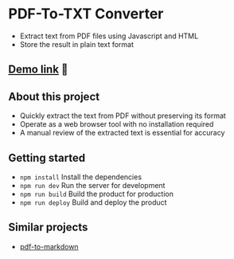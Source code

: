 # PDF-To-TXT Converter

- Extract text from PDF files using Javascript and HTML
- Store the result in plain text format

## [Demo link](https://ancreat.github.io/pdf-to-txt/) :link:

## About this project

- Quickly extract the text from PDF without preserving its format
- Operate as a web browser tool with no installation required
- A manual review of the extracted text is essential for accuracy

## Getting started

- `npm install` Install the dependencies
- `npm run dev` Run the server for development
- `npm run build` Build the product for production
- `npm run deploy` Build and deploy the product

## Similar projects

- [pdf-to-markdown](https://github.com/jzillmann/pdf-to-markdown)
